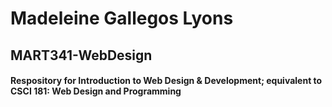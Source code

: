 # Madeleine Gallegos Lyons
## MART341-WebDesign
#### Respository for Introduction to Web Design & Development; equivalent to CSCI 181: Web Design and Programming
